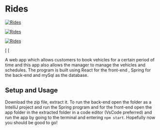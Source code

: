 
# Rides

[![Rides](https://i.ibb.co/2tnpD3q/https-drive-google.jpg)](https://drive.google.com/open?id=1HDDivz-eiq88z3wf6jcz0GspNCaoV3aQ "Rides")


[![Rides](https://i.ibb.co/vdCsBXx/https-drive-google.png)](https://drive.google.com/open?id=1NAI5WJEuffNPCyfPpcsWHSzmuysZDPaA "Rides")


[![Rides](https://i.ibb.co/qB1Jhq6/https-drive-google.png)](https://drive.google.com/open?id=1a_T6umo1Dwg-IyCrr60xPb4-RCvQ2mIJ "Rides")

[
[

A web app which allows customers to book vehicles for a certain period of time and this app also allows the manager to manage the vehicles and schedules. The program is built using React for the front-end , Spring for the back-end and mySql as the database.


## Setup and Usage

Download the zip file, extract it. To run the back-end open the folder as a IntelliJ project and run the Spring program and for the front-end open the app folder in the extracted folder in a code editor (VsCode preferred) and run the app by going to the terminal and entering `npm start`. Hopefully now you should be good to go!
